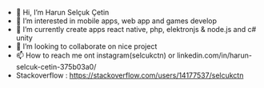- 👋 Hi, I’m Harun Selçuk Çetin
- 👀 I’m interested in mobile apps, web app and games develop
- 🌱 I’m currently create apps react native, php, elektronjs & node.js and c# unity 
- 💞️ I’m looking to collaborate on nice project
- 📫 How to reach me ont instagram(selcukctn) or linkedin.com/in/harun-selcuk-cetin-375b03a0/
- Stackoverflow : https://stackoverflow.com/users/14177537/selcukctn
<!---
selcukctn/selcukctn is a ✨ special ✨ repository because its `README.md` (this file) appears on your GitHub profile.
You can click the Preview link to take a look at your changes.
--->
